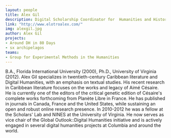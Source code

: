 ```yaml
---
layout: people
title: Alex Gil
description: Digital Scholarship Coordinator for  Humanities and History at Columbia, and Affiliate Faculty of the Department of English and Comparative Literature.
link: "http://www.elotroalex.com/"
img: alexgil.jpg
author: Alex Gil
projects:
- Around DH in 80 Days
- sx archipelagos
teams:
- Group for Experimental Methods in the Humanities 
---
```



B.A., Florida International University (2000), Ph.D., University of Virginia (2012). Alex Gil specializes in twentieth-century Caribbean literature and Digital Humanities, with an emphasis on textual studies. His recent research in Caribbean literature focuses on the works and legacy of Aimé Césaire. He is currently one of the editors of the critical genetic edition of Césaire's complete works forthcoming from Planète Libre in France. He has published in journals in Canada, France and the United States, while sustaining an open and robust online research presence. In 2010-2012 he was a fellow at the Scholars' Lab and NINES at the University of Virginia. He now serves as vice chair of the Global Outlook::Digital Humanities initiative and is actively engaged in several digital humanities projects at Columbia and around the world.